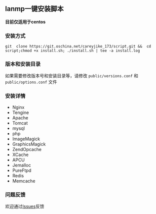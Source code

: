 
## lanmp一键安装脚本
**目前仅适用于centos**

### 安装方式
```
git  clone https://git.oschina.net/careyjike_173/script.git &&  cd script;chmod +x install.sh; ./install.sh | tee -a install.log
```

### 版本和安装目录
如果需要修改版本号和安装目录等，请修改 `public/versions.conf` 和 `public/options.conf` 文件

### 安装详情
- Nginx
- Tengine
- Apache
- Tomcat
- mysql
- php
- ImageMagick
- GraphicsMagick
- ZendOpcache
- XCache
- APCU
- Jemalloc
- PureFtpd
- Redis
- Memcache

### 问题反馈
欢迎通过[Issues](http://git.oschina.net/careyjike_173/script/issues)反馈

